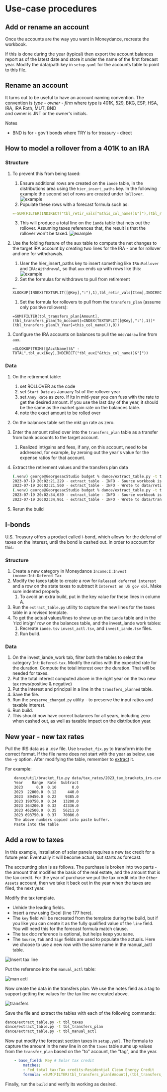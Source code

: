 # Use-case procedures

## Add or rename an account

Once the accounts are the way you want in Moneydance, recreate the workbook.

If this is done during the year (typical) then export the account balances report as of the latest date and store it under the name of the first forecast year. Modify the data/path key in `setup.yaml` for the accounts table to point to this file.

## Rename an account

It turns out to be useful to have an account naming convention.  The convention is 
	*type - owner - firm*
where type is 401K, 529, BKG, ESP, HSA, IRA, IRA Roth, MUT, BND<br/>and owner is JNT or the owner's initials.

Notes 

- BND is for - gov't bonds where TRY is for treasury - direct


## How to model a rollover from a 401K to an IRA

### Structure

1. To prevent this from being taxed:
    1. Ensure additional rows are created on the `iande` table, in the distributions area using the `hier_insert_paths` key. In the following example the second set of rows are created under `Rollover`.
![example](assets/images/rollover_1.png)
    1. Populate these rows with a forecast formula such as:
      ```yaml
      =-SUM(FILTER(INDIRECT("tbl_retir_vals["&this_col_name()&"]"),(tbl_retir_vals[Item]=TRIM([@Account]))*(tbl_retir_vals[Election]="ROLLOVER"),0))
      ```
    3. This will produce a total line on the `iande` table that nets out the rollover.  Assuming taxes references that, the result is that the rollover won't be taxed.
![example](assets/images/rollover_2.png)

1. Use the folding feature of the aux table to compute the net changes to the target IRA account by creating two lines for the IRA - one for rollover and one for withdrawals.     
    1. User the hier_insert_paths key to insert something like `IRA:Rollover` and `IRA:Withdrawal`, so that `aux` ends up with rows like this:
    ![example](assets/images/rollover_3.png)
    1. Set the formulas for withdraws to pull from retirement
    ```
    =-XLOOKUP(INDEX(TEXTSPLIT([@Key],":"),1),tbl_retir_vals[Item],INDIRECT("tbl_retir_vals["&this_col_name()&"]"))
    ```
    1. Set the formula for rollovers to pull from the `transfers_plan` (assume only positive rollovers):
    ```
    =SUM(FILTER(tbl_transfers_plan[Amount],(tbl_transfers_plan[To_Account]=INDEX(TEXTSPLIT([@Key],":"),1))*(tbl_transfers_plan[Y_Year]=this_col_name()),0))
    ```

1. Configure the IRA accounts on balances to pull the `Add/Wdraw` line from `aux`.

    ```
    =XLOOKUP(TRIM([@AcctName])&" - TOTAL",tbl_aux[Key],INDIRECT("tbl_aux["&this_col_name()&"]"))
    ```

### Data

1. On the retirement table:
    1. set ROLLOVER as the code
    1. set `Start Date` as January 1st of the rollover year
    1. set `Anny Rate` as zero. If its in mid-year you can fuss with the rate to get the desired amount. If you use the last day of the year, it should be the same as the market gain rate on the balances table.
    1. note the exact amount to be rolled over 
1. On the balances table set the mkt gn rate as zero.
1. Enter the amount rolled over into the `transfers_plan` table as a transfer from bank accounts to the target account.
    1. Realized int/gains and fees, if any, on this account, need to be addressed, for example, by zeroing out the year's value for the expense ratios for that account. 

1. Extract the retirement values and the transfers plan data 

    ```bash
    (.venv) george@GeorgesacStudio budget % dance/extract_table.py -t tbl_retir_vals 
    2023-07-19 20:02:21,229 - extract_table - INFO - Source workbook is data/test_wb.xlsx
    2023-07-19 20:02:21,560 - extract_table - INFO - Wrote to data/retire_template.tsv
    (.venv) george@GeorgesacStudio budget % dance/extract_table.py -t tbl_transfers_plan -w data/test_wb.xlsx
    2023-07-19 20:02:34,639 - extract_table - INFO - Source workbook is data/test_wb.xlsx
    2023-07-19 20:02:34,961 - extract_table - INFO - Wrote to data/transfers_plan.json
    ```

1. Rerun the build

## I-bonds

U.S. Treasury offers a product called i-bond, which allows for the deferral of taxes on the interest, until the bond is cashed out. In order to account for this:

### Structure

1. Create a new category in Moneydance `Income:I:Invest income:Int:Defered Tax`
1. Modify the taxes table to create a row for `Released deferred interest` and a row on the state taxes to subtract it `Interest on US gov obl`. Make sure indented properly.
    1. To avoid an extra build, put in the key value for these lines in column A.
1. Run the `extract_table.py` utility to capture the new lines for the taxes table in a revised template.
1. To get the actual values/lines to show up on the `iande` table and in the 'rlzd int/gn' row on the balances table, and the invest_iande work tables:
    1. Recreate `iande.tsv` `invest_actl.tsv`, and `invest_iande.tsv` files.
    1. Run build.

### Data

1. On the invest_iande_work tab, filter both the tables to select the category `Int:Defered-tax`.  Modify the ratios with the expected rate for the duration. Compute the total interest over the duration. That will be needed for taxes.
1. Put the total interest computed above in the right year on the two new tax rows(positive & negative)
1. Put the interest and principal in a line in the `transfers_planned` table.
1. Save the file.
1. Run the `preserve_changed.py` utility - to preserve the input ratios and taxable interest.
1. Run build.
1. This should now have correct balances for all years, including zero when cashed out, as well as taxable impact on the distribution year.



## New year - new tax rates

Pull the IRS data as a .csv file. Use `bracket_fix.py` to transform into the correct format. If the file name does not start with the year as below, use the -y option. After modifying the table, remember to [extract](./operations.md#extract-table) it.

For example:

```zsh
    dance/util/bracket_fix.py data/tax_rates/2023_tax_brackets_irs.csv 
    Year    Range  Rate  Subtract
    2023      0.0  0.10       0.0
    2023  22000.0  0.12     440.0
    2023  89450.0  0.22    9385.0
    2023 190750.0  0.24   13200.0
    2023 364200.0  0.32   42336.0
    2023 462500.0  0.35   56211.0
    2023 693750.0  0.37   70086.0
    The above numbers copied into paste buffer.
    Paste into the table
```

## Add a row to taxes

In this example, installation of solar panels requires a new tax credit for a future year.  Eventually it will become actual, but starts as forecast.

The accounting plan is as follows. The purchase is broken into two parts - the amount that modifies the basis of the real estate, and the amount that is the tax credit.  For the year of purchase we put the tax credit into the `Other Assets` account, then we take it back out in the year when the taxes are filed, the next year.

Modify the tax template. 

- Unhide the leading fields. 
- Insert a row using Excel (line 177 here). 
- The `key` field will be recreated from the template during the build, but if you like you can create it as the fully qualified value of the `line` field. You will need this for the forecast formula match clause. 
- The tax doc reference is optional, but helps keep you sane. 
- The `Source`, `Tab` and `Sign` fields are used to populate the actuals. Here we choose to use a new row with the same name in the manual_actl table.

![Insert tax line](./assets/images/tx_ln_insert.png)

Put the reference into the `manual_actl` table:

![man actl](./assets/images/tx_ln_manual_actl.png)

Now create the data in the transfers plan.    We use the notes field as a tag to support getting the values for the tax line we created above.

![transfers](./assets/images/tx_ln_xfer_plan.png)

Save the file and extract the tables with each of the following commands:
```zsh
dance/extract_table.py -t tbl_taxes
dance/extract_table.py -t tbl_transfers_plan
dance/extract_table.py -t tbl_manual_actl
```

Now put modify the forecast section taxes in `setup.yaml`. The formula to capture the amount in the new line in on the `taxes` table sums up values from the `transfer_plan` based on the "to" account, the "tag", and the year.

``` yaml
    - base_field: Key # Solar tax credit
        matches:
        - Fed total tax:Tax credits:Residential Clean Energy Credit
        formula: =SUM(FILTER(tbl_transfers_plan[Amount],(tbl_transfers_plan[To_Account]="Other Asset")*(tbl_transfers_plan[Notes]="Solar tax credit")*(tbl_transfers_plan[Y_Year]="Y1234"),0))
```

Finally, run the `build` and verify its working as desired.
